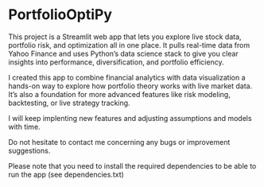 # PortfolioOptiPy

This project is a Streamlit web app that lets you explore live stock data, portfolio risk, and optimization all in one place.
It pulls real-time data from Yahoo Finance and uses Python’s data science stack to give you clear insights into performance, diversification, and portfolio efficiency.

I created this app to combine financial analytics with data visualization a hands-on way to explore how portfolio theory works with live market data.
It’s also a foundation for more advanced features like risk modeling, backtesting, or live strategy tracking.

I will keep implenting new features and adjusting assumptions and models with time.

Do not hesitate to contact me concerning any bugs or improvement suggestions.

Please note that you need to install the required dependencies to be able to run the app (see dependencies.txt)
